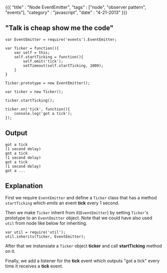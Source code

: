 {{{
	"title" : "Node EventEmitter",
	"tags" : ["node", "observer pattern", "events"],
	"category" : "javascript",
	"date" : "4-21-2013"
}}}



"Talk is cheap show me the code"
--------------------------------


	var EventEmitter = require('events').EventEmitter;

	var Ticker = function(){
		var self = this;
		self.startTicking = function(){
			self.emit('tick');
			setTimeout(self.startTicking, 1000);
		}
	}

	Ticker.prototype = new EventEmitter();

	var ticker = new Ticker();

	ticker.startTicking();

	ticker.on('tick', function(){
		console.log('got a tick');
	});
	
<!--more-->
Output
------------

	got a tick
	(1 second delay)
	got a tick
	(1 second delay)
	got a tick
	(1 second delay)
	got a ...

Explanation
------------

First we require `EventEmitter` and  define a `Ticker` class  that has a method `startTicking` which _emits_ an event **tick** every 1 second.

Then we make `Ticker` inherit from it(`EventEmitter`) by setting `Ticker`'s  prototype to an `EventEmitter` object. Note that we could have also used `util` from node like below for inheriting.

	var util = require('util');
	util.inherits(Ticker, EventEmitter);


After that we instansiate a `Ticker` object **ticker** and call __startTicking__ method on it.

Finally, we add a listener for the **tick** event which outputs "got a tick" every time it receives a **tick** event.

